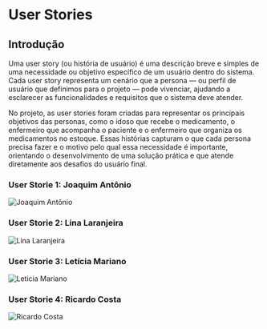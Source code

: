 # User Stories
## Introdução
Uma user story (ou história de usuário) é uma descrição breve e simples de uma necessidade ou objetivo específico de um usuário dentro do sistema. Cada user story representa um cenário que a persona — ou perfil de usuário que definimos para o projeto — pode vivenciar, ajudando a esclarecer as funcionalidades e requisitos que o sistema deve atender.

No projeto, as user stories foram criadas para representar os principais objetivos das personas, como o idoso que recebe o medicamento, o enfermeiro que acompanha o paciente e o enfermeiro que organiza os medicamentos no estoque. Essas histórias capturam o que cada persona precisa fazer e o motivo pelo qual essa necessidade é importante, orientando o desenvolvimento de uma solução prática e que atende diretamente aos desafios do usuário final.

### User Storie 1: Joaquim Antônio
![Joaquim Antônio](/img/user_storie_1.png)
### User Storie 2: Lina Laranjeira
![Lina Laranjeira](/img/user_storie_2.png)
### User Storie 3: Letícia Mariano
![Leticia Mariano](/img/user_storie_3.png)
### User Storie 4: Ricardo Costa
![Ricardo Costa](/img/user_storie_4.png)